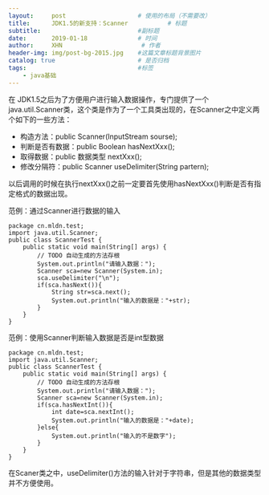 ```yaml
---
layout:     post                    # 使用的布局（不需要改）
title:      JDK1.5的新支持：Scanner           # 标题 
subtitle:         					#副标题   
date:       2019-01-18              # 时间
author:     XHN                      # 作者
header-img: img/post-bg-2015.jpg    #这篇文章标题背景图片
catalog: true                       # 是否归档
tags:                               #标签
    - java基础
---
```


在 JDK1.5之后为了方便用户进行输入数据操作，专门提供了一个java.util.Scanner类，这个类是作为了一个工具类出现的，在Scanner之中定义两个如下的一些方法：

- 构造方法：public Scanner(InputStream sourse);
- 判断是否有数据：public Boolean hasNextXxx();
- 取得数据：public 数据类型 nextXxx();
- 修改分隔符：public Scanner useDelimiter(String partern);

以后调用的时候在执行nextXxx()之前一定要首先使用hasNextXxx()判断是否有指定格式的数据出现。

范例：通过Scanner进行数据的输入

	package cn.mldn.test;
	import java.util.Scanner;
	public class ScannerTest {
		public static void main(String[] args) {
			// TODO 自动生成的方法存根
			System.out.println("请输入数据：");
			Scanner sca=new Scanner(System.in);
			sca.useDelimiter("\n");
			if(sca.hasNext()){
				String str=sca.next();
				System.out.println("输入的数据是："+str);
			}
		}
	}

范例：使用Scanner判断输入数据是否是int型数据

	package cn.mldn.test;
	import java.util.Scanner;
	public class ScannerTest {
		public static void main(String[] args) {
			// TODO 自动生成的方法存根
			System.out.println("请输入数据：");
			Scanner sca=new Scanner(System.in);
			if(sca.hasNextInt()){
				int date=sca.nextInt();
				System.out.println("输入的数据是："+date);
			}else{
				System.out.println("输入的不是数字");
			}
		}
	}

在Scaner类之中，useDelimiter()方法的输入针对于字符串，但是其他的数据类型并不方便使用。
